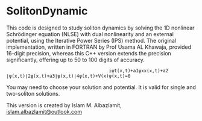 # SolitonDynamic
This code is designed to study soliton dynamics by solving the 1D nonlinear Schrödinger equation (NLSE) with dual nonlinearity and an external potential, using the Iterative Power Series (IPS) method.
The original implementation, written in FORTRAN by Prof Usama AL Khawaja, provided 16-digit precision, whereas this C++ version extends the precision significantly, offering up to 50 to 100 digits of accuracy. 

                                          iψt​(x,t)+a1​ψxx​(x,t)+a2​∣ψ(x,t)∣2ψ(x,t)+a3​∣ψ(x,t)∣4ψ(x,t)+V(x)ψ(x,t)=0

You may need to choose your solution and potential. It is valid for single and two-soliton solutions. 


This version is created by Islam M. Albazlamit, islam.albazlamit@outlook.com
